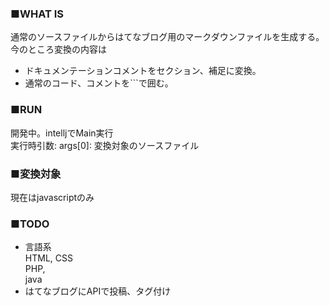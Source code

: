 ### ■WHAT IS  

通常のソースファイルからはてなブログ用のマークダウンファイルを生成する。  
今のところ変換の内容は  
- ドキュメンテーションコメントをセクション、補足に変換。
- 通常のコード、コメントを```で囲む。  

### ■RUN
開発中。intelljでMain実行  
実行時引数: args[0]: 変換対象のソースファイル  

### ■変換対象  
現在はjavascriptのみ  

### ■TODO  
- 言語系  
HTML, CSS  
PHP,  
java  
- はてなブログにAPIで投稿、タグ付け
